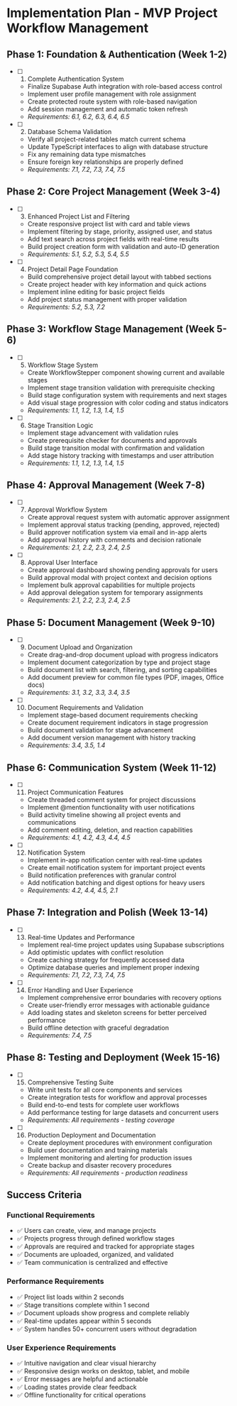 # Implementation Plan - MVP Project Workflow Management

## Phase 1: Foundation & Authentication (Week 1-2)

- [ ] 1. Complete Authentication System
  - Finalize Supabase Auth integration with role-based access control
  - Implement user profile management with role assignment
  - Create protected route system with role-based navigation
  - Add session management and automatic token refresh
  - _Requirements: 6.1, 6.2, 6.3, 6.4, 6.5_

- [ ] 2. Database Schema Validation
  - Verify all project-related tables match current schema
  - Update TypeScript interfaces to align with database structure
  - Fix any remaining data type mismatches
  - Ensure foreign key relationships are properly defined
  - _Requirements: 7.1, 7.2, 7.3, 7.4, 7.5_

## Phase 2: Core Project Management (Week 3-4)

- [ ] 3. Enhanced Project List and Filtering
  - Create responsive project list with card and table views
  - Implement filtering by stage, priority, assigned user, and status
  - Add text search across project fields with real-time results
  - Build project creation form with validation and auto-ID generation
  - _Requirements: 5.1, 5.2, 5.3, 5.4, 5.5_

- [ ] 4. Project Detail Page Foundation
  - Build comprehensive project detail layout with tabbed sections
  - Create project header with key information and quick actions
  - Implement inline editing for basic project fields
  - Add project status management with proper validation
  - _Requirements: 5.2, 5.3, 7.2_

## Phase 3: Workflow Stage Management (Week 5-6)

- [ ] 5. Workflow Stage System
  - Create WorkflowStepper component showing current and available stages
  - Implement stage transition validation with prerequisite checking
  - Build stage configuration system with requirements and next stages
  - Add visual stage progression with color coding and status indicators
  - _Requirements: 1.1, 1.2, 1.3, 1.4, 1.5_

- [ ] 6. Stage Transition Logic
  - Implement stage advancement with validation rules
  - Create prerequisite checker for documents and approvals
  - Build stage transition modal with confirmation and validation
  - Add stage history tracking with timestamps and user attribution
  - _Requirements: 1.1, 1.2, 1.3, 1.4, 1.5_

## Phase 4: Approval Management (Week 7-8)

- [ ] 7. Approval Workflow System
  - Create approval request system with automatic approver assignment
  - Implement approval status tracking (pending, approved, rejected)
  - Build approver notification system via email and in-app alerts
  - Add approval history with comments and decision rationale
  - _Requirements: 2.1, 2.2, 2.3, 2.4, 2.5_

- [ ] 8. Approval User Interface
  - Create approval dashboard showing pending approvals for users
  - Build approval modal with project context and decision options
  - Implement bulk approval capabilities for multiple projects
  - Add approval delegation system for temporary assignments
  - _Requirements: 2.1, 2.2, 2.3, 2.4, 2.5_

## Phase 5: Document Management (Week 9-10)

- [ ] 9. Document Upload and Organization
  - Create drag-and-drop document upload with progress indicators
  - Implement document categorization by type and project stage
  - Build document list with search, filtering, and sorting capabilities
  - Add document preview for common file types (PDF, images, Office docs)
  - _Requirements: 3.1, 3.2, 3.3, 3.4, 3.5_

- [ ] 10. Document Requirements and Validation
  - Implement stage-based document requirements checking
  - Create document requirement indicators in stage progression
  - Build document validation for stage advancement
  - Add document version management with history tracking
  - _Requirements: 3.4, 3.5, 1.4_

## Phase 6: Communication System (Week 11-12)

- [ ] 11. Project Communication Features
  - Create threaded comment system for project discussions
  - Implement @mention functionality with user notifications
  - Build activity timeline showing all project events and communications
  - Add comment editing, deletion, and reaction capabilities
  - _Requirements: 4.1, 4.2, 4.3, 4.4, 4.5_

- [ ] 12. Notification System
  - Implement in-app notification center with real-time updates
  - Create email notification system for important project events
  - Build notification preferences with granular control
  - Add notification batching and digest options for heavy users
  - _Requirements: 4.2, 4.4, 4.5, 2.1_

## Phase 7: Integration and Polish (Week 13-14)

- [ ] 13. Real-time Updates and Performance
  - Implement real-time project updates using Supabase subscriptions
  - Add optimistic updates with conflict resolution
  - Create caching strategy for frequently accessed data
  - Optimize database queries and implement proper indexing
  - _Requirements: 7.1, 7.2, 7.3, 7.4, 7.5_

- [ ] 14. Error Handling and User Experience
  - Implement comprehensive error boundaries with recovery options
  - Create user-friendly error messages with actionable guidance
  - Add loading states and skeleton screens for better perceived performance
  - Build offline detection with graceful degradation
  - _Requirements: 7.4, 7.5_

## Phase 8: Testing and Deployment (Week 15-16)

- [ ] 15. Comprehensive Testing Suite
  - Write unit tests for all core components and services
  - Create integration tests for workflow and approval processes
  - Build end-to-end tests for complete user workflows
  - Add performance testing for large datasets and concurrent users
  - _Requirements: All requirements - testing coverage_

- [ ] 16. Production Deployment and Documentation
  - Create deployment procedures with environment configuration
  - Build user documentation and training materials
  - Implement monitoring and alerting for production issues
  - Create backup and disaster recovery procedures
  - _Requirements: All requirements - production readiness_

## Success Criteria

### Functional Requirements
- ✅ Users can create, view, and manage projects
- ✅ Projects progress through defined workflow stages
- ✅ Approvals are required and tracked for appropriate stages
- ✅ Documents are uploaded, organized, and validated
- ✅ Team communication is centralized and effective

### Performance Requirements
- ✅ Project list loads within 2 seconds
- ✅ Stage transitions complete within 1 second
- ✅ Document uploads show progress and complete reliably
- ✅ Real-time updates appear within 5 seconds
- ✅ System handles 50+ concurrent users without degradation

### User Experience Requirements
- ✅ Intuitive navigation and clear visual hierarchy
- ✅ Responsive design works on desktop, tablet, and mobile
- ✅ Error messages are helpful and actionable
- ✅ Loading states provide clear feedback
- ✅ Offline functionality for critical operations